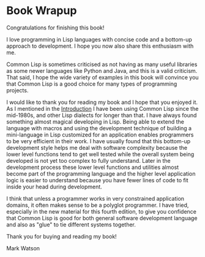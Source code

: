 # Book Wrapup

Congratulations for finishing this book!

I love programming in Lisp languages with concise code and a bottom-up approach to development. I hope you now also share this enthusiasm with me.

Common Lisp is sometimes criticised as not having as many useful libraries as some newer languages like Python and Java, and this is a valid criticism. That said, I hope the wide variety of examples in this book will convince you that Common Lisp is a good choice for many types of programming projects.

I would like to thank you for reading my book and I hope that you enjoyed it. As I mentioned in the [Introduction](#introduction) I have been using Common Lisp since the mid-1980s, and other Lisp dialects for longer than that. I have always found something almost magical developing in Lisp. Being able to extend the language with macros and using the development technique of building a mini-language in Lisp customized for an application enables programmers to be very efficient in their work. I have usually found that this bottom-up development style helps me deal with software complexity because the lower level functions tend to get well tested while the overall system being developed is not yet too complex to fully understand. Later in the development process these lower level functions and utilities almost become part of the programming language and the higher level application logic is easier to understand because you have fewer lines of code to fit inside your head during development.

I think that unless a programmer works in very constrained application domains, it often makes sense to be a polyglot programmer. I have tried, especially in the new material for this fourth edition, to give you confidence that Common Lisp is good for both general software development language and also as "glue" to tie different systems together.

Thank you for buying and reading my book!

Mark Watson
